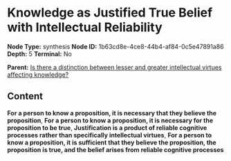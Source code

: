 # Knowledge as Justified True Belief with Intellectual Reliability

**Node Type:** synthesis
**Node ID:** 1b63cd8e-4ce8-44b4-af84-0c5e47891a86
**Depth:** 5
**Terminal:** No

**Parent:** [Is there a distinction between lesser and greater intellectual virtues affecting knowledge?](is-there-a-distinction-between-lesser-and-greater-intellectual-virtues-affecting-knowledge-antithesis-49463cde-1ab5-43b3-a7f0-00192e812d90.md)

## Content

**For a person to know a proposition, it is necessary that they believe the proposition**, **For a person to know a proposition, it is necessary for the proposition to be true**, **Justification is a product of reliable cognitive processes rather than specifically intellectual virtues**, **For a person to know a proposition, it is sufficient that they believe the proposition, the proposition is true, and the belief arises from reliable cognitive processes**

